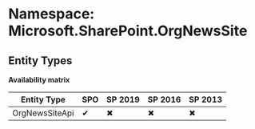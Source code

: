 # Namespace: Microsoft.SharePoint.OrgNewsSite
## Entity Types

**Availability matrix**

Entity Type | SPO | SP 2019 | SP 2016 | SP 2013
----------|-----|---------|---------|--------
OrgNewsSiteApi | ✔ | ✖ | ✖ | ✖
